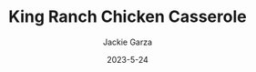 ---
layout: recipe-page
permalink: /recipes/king-ranch-chicken-casserole/
gallery: true
title: King Ranch Chicken Casserole
description: 
thumbnail: 
author: Jackie Garza
date: 2023-5-24

category: Unlabeled
cuisine: Unlabeled
college: true
preptime: 30
resttime: 0
cooktime: 30
servings: 1

ingredients:
- Chicken (3 or more breasts)
- Corn tortillas (12 ish tortillas)
- Bag of frozen veggies (1 ish lbs- carrots, peas, green beans, etc)
- Cream of Mushroom (1 can)
- Golden Mushroom (1 can)
- Cheese (enough for 3 layers- either cheddar or monterey jack or mix)
instructions:
- I don't have a recipe written down but this one (link below) is pretty close to what I do.  The primary difference is instead of bell peppers I use a bag of frozen veggies. 
- I boil chicken (slow and low so it's tender). Then I shred the chicken (after it cools a bit) and set aside (carrots, peas, etc.).
- I mix the frozen veggies in a large bowl with some of the hot/warm broth and add a can of Cream of Mushroom and a can of Golden Mushroom.
- Slice the corn tortillas into strips. 
- Then layer a greased casserole pan with veggie mixture, shredded chicken, tortilla strips and cheese. Repeat until the ingredients run out. 
- Bake in the oven (preheated to 375) for 40 minutes.  I also broil it for a minute or two until the top layer of cheese starts to bubble and slightly brown.
- CAREFUL with the broiler.  You CAN NOT leave it alone.  Constantly watch the broiler. It goes from starting to brown to full on burn in what seems like an instant.
tips:
---